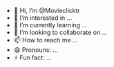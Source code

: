 - 👋 Hi, I’m @Movieclicktr
- 👀 I’m interested in ...
- 🌱 I’m currently learning ...
- 💞️ I’m looking to collaborate on ...
- 📫 How to reach me ...
- 😄 Pronouns: ...
- ⚡ Fun fact: ...

<!---
Movieclicktr/Movieclicktr is a ✨ special ✨ repository because its `README.md` (this file) appears on your GitHub profile.
You can click the Preview link to take a look at your changes.
--->
